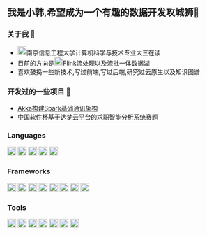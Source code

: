 ## 我是小韩,希望成为一个有趣的数据开发攻城狮🦁
### 关于我 🤪
- <a href="https://www.nuist.edu.cn/"><code><img height="20" src="https://chongyandocs-1304373775.cos.ap-nanjing.myqcloud.com/chongyandocs/NUIST.ico" alt="NUIST"/></code></a>南京信息工程大学计算机科学与技术专业大三在读
- 目前的方向是<code><img height="20" src="https://chongyandocs-1304373775.cos.ap-nanjing.myqcloud.com/chongyandocs/flink.jpg" alt="flink" /></code>Flink流处理以及流批一体数据湖
- 喜欢鼓捣一些新技术,写过前端,写过后端,研究过云原生以及知识图谱

### 开发过的一些项目 🎉
- [Akka构建Spark基础通讯架构](https://github.com/ChongYanOvO/akka-spark)
- [中国软件杯基于达梦云平台的求职智能分析系统赛题](https://github.com/ChongYanOvO/Recruitment-Analysis-Spark)

### Languages
<code><img height="20" src="https://chongyandocs-1304373775.cos.ap-nanjing.myqcloud.com/chongyandocs/java.svg" alt="java" /></code>
<code><img height="20" src="https://chongyandocs-1304373775.cos.ap-nanjing.myqcloud.com/chongyandocs/scala.svg" alt="scala" /></code>
<code><img height="20" src="https://chongyandocs-1304373775.cos.ap-nanjing.myqcloud.com/chongyandocs/python.svg" alt="python" /></code>
<code><img height="20" src="https://chongyandocs-1304373775.cos.ap-nanjing.myqcloud.com/chongyandocs/c.svg" alt="c" /></code>
<code><img height="20" src="https://chongyandocs-1304373775.cos.ap-nanjing.myqcloud.com/chongyandocs/sql.svg" alt="sql" /></code>

### Frameworks
<code><img height="20" src="https://chongyandocs-1304373775.cos.ap-nanjing.myqcloud.com/chongyandocs/hadoop.png" alt="hadoop" /></code>
<code><img height="20" src="https://chongyandocs-1304373775.cos.ap-nanjing.myqcloud.com/chongyandocs/hive.svg" alt="hive" /></code>
<code><img height="20" src="https://chongyandocs-1304373775.cos.ap-nanjing.myqcloud.com/chongyandocs/flink.jpg" alt="flink" /></code>
<code><img height="20" src="https://chongyandocs-1304373775.cos.ap-nanjing.myqcloud.com/chongyandocs/spark.ico" alt="spark" /></code>
<code><img height="20" src="https://chongyandocs-1304373775.cos.ap-nanjing.myqcloud.com/chongyandocs/clickhouse.svg" alt="clickhouse" /></code>
<code><img height="20" src="https://chongyandocs-1304373775.cos.ap-nanjing.myqcloud.com/chongyandocs/vue.svg" alt="vue" /></code>
<code><img height="20" src="https://chongyandocs-1304373775.cos.ap-nanjing.myqcloud.com/chongyandocs/springboot.svg" alt="springboot" /></code>
<code><img height="20" src="https://chongyandocs-1304373775.cos.ap-nanjing.myqcloud.com/chongyandocs/mybatisplus.svg" alt="mybatisplus" /></code>

### Tools
<code><img height="20" src="https://chongyandocs-1304373775.cos.ap-nanjing.myqcloud.com/chongyandocs/linux.svg" alt="linux" /></code>
<code><img height="20" src="https://chongyandocs-1304373775.cos.ap-nanjing.myqcloud.com/chongyandocs/mysql.svg" alt="mysql" /></code>
<code><img height="20" src="https://chongyandocs-1304373775.cos.ap-nanjing.myqcloud.com/chongyandocs/docker.svg" alt="docker" /></code>
<code><img height="20" src="https://chongyandocs-1304373775.cos.ap-nanjing.myqcloud.com/chongyandocs/kafka.svg" alt="kafka" /></code>
<code><img height="20" src="https://chongyandocs-1304373775.cos.ap-nanjing.myqcloud.com/chongyandocs/redis.png" alt="redis" /></code>
<code><img height="20" src="https://chongyandocs-1304373775.cos.ap-nanjing.myqcloud.com/chongyandocs/git.svg" alt="git" /></code>
<code><img height="20" src="https://chongyandocs-1304373775.cos.ap-nanjing.myqcloud.com/chongyandocs/kubernetes.svg" alt="kubernetes" /></code>

